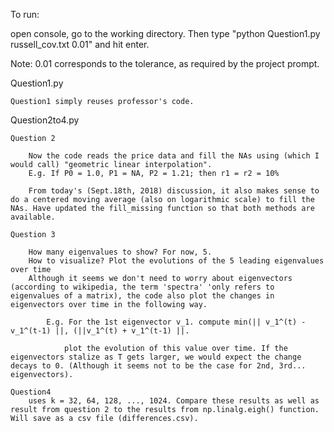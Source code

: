 To run:

open console, go to the working directory. Then type "python Question1.py russell_cov.txt 0.01" and hit enter.

Note: 0.01 corresponds to the tolerance, as required by the project prompt.

Question1.py

	Question1 simply reuses professor's code.


Question2to4.py 

    Question 2

        Now the code reads the price data and fill the NAs using (which I would call) "geometric linear interpolation".
        E.g. If P0 = 1.0, P1 = NA, P2 = 1.21; then r1 = r2 = 10% 

        From today's (Sept.18th, 2018) discussion, it also makes sense to do a centered moving average (also on logarithmic scale) to fill the NAs. Have updated the fill_missing function so that both methods are available.

    Question 3
    
        How many eigenvalues to show? For now, 5.
        How to visualize? Plot the evolutions of the 5 leading eigenvalues over time
        Although it seems we don't need to worry about eigenvectors (according to wikipedia, the term 'spectra' 'only refers to eigenvalues of a matrix), the code also plot the changes in eigenvectors over time in the following way.

            E.g. For the 1st eigenvector v_1. compute min(|| v_1^(t) - v_1^(t-1) ||, (||v_1^(t) + v_1^(t-1) ||.
                
                plot the evolution of this value over time. If the eigenvectors stalize as T gets larger, we would expect the change decays to 0. (Although it seems not to be the case for 2nd, 3rd... eigenvectors). 

    Question4 
        uses k = 32, 64, 128, ..., 1024. Compare these results as well as result from question 2 to the results from np.linalg.eigh() function. Will save as a csv file (differences.csv).
